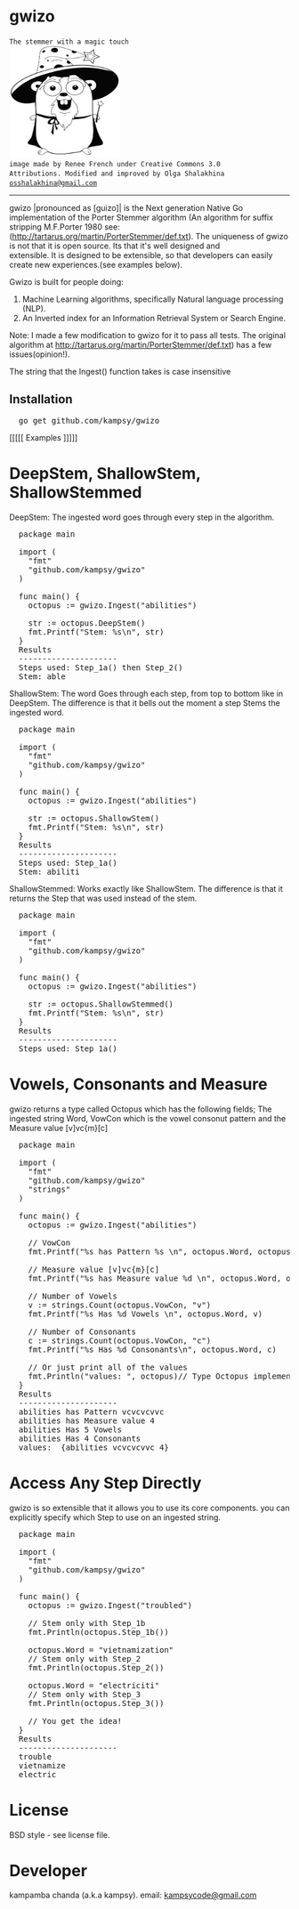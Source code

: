 gwizo 
======
<code>The stemmer with a magic touch </code>
<br>
<img src="https://github.com/kampsy/gwizo/blob/master/img/gwizo.png" height="200px" width="200px">
<br>
<code>image made by Renee French under Creative Commons 3.0 Attributions. Modified and improved by Olga Shalakhina osshalakhina@gmail.com</code>
<hr>

gwizo |pronounced as [guizo]| is the Next generation Native Go implementation of the
Porter Stemmer algorithm (An algorithm for suffix stripping M.F.Porter 1980 see:
(http://tartarus.org/martin/PorterStemmer/def.txt).
The uniqueness of gwizo is not that it is open source. Its that it's well designed and   
extensible. It is designed to be extensible, so that developers can easily create
new experiences.(see examples below).

Gwizo is built for people doing:
1) Machine Learning algorithms, specifically Natural language processing (NLP).
2) An Inverted index for an Information Retrieval System or Search Engine.


Note: I made a few modification to gwizo for it to pass all tests. The original algorithm
at http://tartarus.org/martin/PorterStemmer/def.txt) has a few issues(opinion!).

The string that the Ingest() function takes is case insensitive

Installation
------------
<pre>
  go get github.com/kampsy/gwizo
</pre>

[[[[[ Examples ]]]]]

DeepStem, ShallowStem, ShallowStemmed
====================================================
DeepStem: The ingested word goes through every step in the algorithm.
<pre>
  package main

  import (
    "fmt"
    "github.com/kampsy/gwizo"
  )

  func main() {
    octopus := gwizo.Ingest("abilities")

    str := octopus.DeepStem()
    fmt.Printf("Stem: %s\n", str)
  }
  Results
  ---------------------
  Steps used: Step_1a() then Step_2()
  Stem: able
</pre>

ShallowStem: The word Goes through each step, from top to bottom like in DeepStem. The
difference is that it bells out the moment a step Stems the ingested word.
<pre>
  package main

  import (
    "fmt"
    "github.com/kampsy/gwizo"
  )

  func main() {
    octopus := gwizo.Ingest("abilities")

    str := octopus.ShallowStem()
    fmt.Printf("Stem: %s\n", str)
  }
  Results
  ---------------------
  Steps used: Step_1a()
  Stem: abiliti
</pre>

ShallowStemmed: Works exactly like ShallowStem. The difference is that it returns
the Step that was used instead of the stem.
<pre>
  package main

  import (
    "fmt"
    "github.com/kampsy/gwizo"
  )

  func main() {
    octopus := gwizo.Ingest("abilities")

    str := octopus.ShallowStemmed()
    fmt.Printf("Stem: %s\n", str)
  }
  Results
  ---------------------
  Steps used: Step_1a()
</pre>

Vowels, Consonants and Measure
====================================================
gwizo returns a type called Octopus which has the following fields; The ingested
string Word, VowCon which is the vowel consonut pattern and the Measure value
[v]vc{m}[c]
<pre>
  package main

  import (
    "fmt"
    "github.com/kampsy/gwizo"
    "strings"
  )

  func main() {
    octopus := gwizo.Ingest("abilities")

    // VowCon
    fmt.Printf("%s has Pattern %s \n", octopus.Word, octopus.VowCon)

    // Measure value [v]vc{m}[c]
    fmt.Printf("%s has Measure value %d \n", octopus.Word, octopus.Measure)

    // Number of Vowels
    v := strings.Count(octopus.VowCon, "v")
    fmt.Printf("%s Has %d Vowels \n", octopus.Word, v)

    // Number of Consonants
    c := strings.Count(octopus.VowCon, "c")
    fmt.Printf("%s Has %d Consonants\n", octopus.Word, c)

    // Or just print all of the values
    fmt.Println("values: ", octopus)// Type Octopus implements the Stringer interface.
  }
  Results
  ---------------------
  abilities has Pattern vcvcvcvvc
  abilities has Measure value 4
  abilities Has 5 Vowels
  abilities Has 4 Consonants
  values:  {abilities vcvcvcvvc 4}
</pre>

Access Any Step Directly
====================================================
gwizo is so extensible that it allows you to use its core components.
you can explicitly specify which Step to use on an ingested string.
<pre>
  package main

  import (
    "fmt"
    "github.com/kampsy/gwizo"
  )

  func main() {
    octopus := gwizo.Ingest("troubled")

    // Stem only with Step_1b
    fmt.Println(octopus.Step_1b())

    octopus.Word = "vietnamization"
    // Stem only with Step_2
    fmt.Println(octopus.Step_2())

    octopus.Word = "electriciti"
    // Stem only with Step_3
    fmt.Println(octopus.Step_3())

    // You get the idea!
  }
  Results
  ---------------------
  trouble
  vietnamize
  electric
</pre>

License
==========
BSD style - see license file.

Developer
===============
kampamba chanda (a.k.a kampsy).
email: kampsycode@gmail.com
